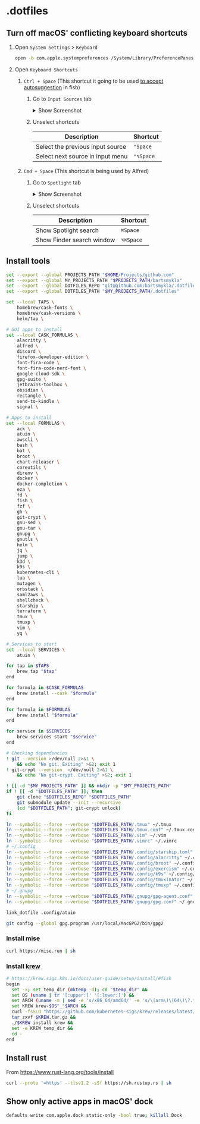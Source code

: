 # .dotfiles

## Turn off macOS' conflicting keyboard shortcuts

1. Open `System Settings` > `Keyboard`

   ```sh
   open -b com.apple.systempreferences /System/Library/PreferencePanes/Keyboard.prefPane
   ```

2. Open `Keyboard Shortcuts`

   1. `Ctrl + Space` (This shortcut it going to be used [to accept autosuggestion](https://github.com/bartsmykla/.dotfiles/blob/5a1fc97ea48b4e9419d602fe96752e8cc47b3855/.config/fish/functions/fish_user_key_bindings.fish#L4) in fish)

      1. Go to `Input Sources` tab

         <details>
             <summary>Show Screenshot</summary>
             <img src="https://github.com/bartsmykla/.dotfiles/assets/11655498/a8e5c5d0-80fb-47f1-a2cd-25b754c8edf4" alt="System Settings > Keybord > Keyboard Shortcuts > Input Sources" />
         </details>

      2. Unselect shortcuts
          
         | Description                      | Shortcut  |
         |----------------------------------|-----------|
         | Select the previous input source | `⌃Space`  |
         | Select next source in input menu | `⌃⌥Space` |

   2. `Cmd + Space` (This shortcut is being used by Alfred)

      1. Go to `Spotlight` tab

         <details>
             <summary>Show Screenshot</summary>
             <img src="https://github.com/bartsmykla/.dotfiles/assets/11655498/bfc0764d-f07a-48ee-aff2-365262bb6d8e" alt="System Settings > Keybord > Keyboard Shortcuts > Spotlight" />
         </details>

      2. Unselect shortcuts
          
         | Description               | Shortcut  |
         |---------------------------|-----------|
         | Show Spotlight search     | `⌘Space`  |
         | Show Finder search window | `⌥⌘Space` |

## Install tools

```sh
set --export --global PROJECTS_PATH "$HOME/Projects/github.com"
set --export --global MY_PROJECTS_PATH "$PROJECTS_PATH/bartsmykla"
set --export --global DOTFILES_REPO "git@github.com:bartsmykla/.dotfiles.git"
set --export --global DOTFILES_PATH "$MY_PROJECTS_PATH/.dotfiles"

set --local TAPS \
    homebrew/cask-fonts \
    homebrew/cask-versions \
    helm/tap \

# GUI apps to install
set --local CASK_FORMULAS \
    alacritty \
    alfred \
    discord \
    firefox-developer-edition \
    font-fira-code \
    font-fira-code-nerd-font \
    google-cloud-sdk \
    gpg-suite \
    jetbrains-toolbox \
    obsidian \
    rectangle \
    send-to-kindle \
    signal \

# Apps to install
set --local FORMULAS \
    ack \
    atuin \
    awscli \
    bash \
    bat \
    broot \
    chart-releaser \
    coreutils \
    direnv \
    docker \
    docker-completion \
    eza \
    fd \
    fish \
    fzf \
    gh \
    git-crypt \
    gnu-sed \
    gnu-tar \
    gnupg \
    gnutls \
    helm \
    jq \
    jump \
    k3d \
    k9s \
    kubernetes-cli \
    lua \
    mutagen \
    orbstack \
    saml2aws \
    shellcheck \
    starship \
    terraform \
    tmux \
    tmuxp \
    vim \
    yq \

# Services to start
set --local SERVICES \
    atuin \

for tap in $TAPS
    brew tap "$tap"
end

for formula in $CASK_FORMULAS
    brew install --cask "$formula"
end

for formula in $FORMULAS
    brew install "$formula"
end

for service in $SERVICES
    brew services start "$service"
end

# Checking dependencies
! git --version >/dev/null 2>&1 \
    && echo "No git. Exiting" >&2; exit 1
! git-crypt --version  >/dev/null 2>&1 \
    && echo "No git-crypt. Exiting" >&2; exit 1

! [[ -d "$MY_PROJECTS_PATH" ]] && mkdir -p "$MY_PROJECTS_PATH"
if ! [[ -d "$DOTFILES_PATH" ]]; then
    git clone "$DOTFILES_REPO" "$DOTFILES_PATH"
    git submodule update --init --recursive
    (cd "$DOTFILES_PATH"; git-crypt unlock)
fi

ln --symbolic --force --verbose "$DOTFILES_PATH/.tmux" ~/.tmux
ln --symbolic --force --verbose "$DOTFILES_PATH/.tmux.conf" ~/.tmux.conf
ln --symbolic --force --verbose "$DOTFILES_PATH/.vim" ~/.vim
ln --symbolic --force --verbose "$DOTFILES_PATH/.vimrc" ~/.vimrc
# ~/.config
ln --symbolic --force --verbose "$DOTFILES_PATH/.config/starship.toml" ~/.config/starship.toml
ln --symbolic --force --verbose "$DOTFILES_PATH/.config/alacritty" ~/.config/alacritty
ln --symbolic --force --verbose "$DOTFILES_PATH/.config/broot" ~/.config/broot
ln --symbolic --force --verbose "$DOTFILES_PATH/.config/exercism" ~/.config/exercism
ln --symbolic --force --verbose "$DOTFILES_PATH/.config/k9s" ~/.config/k9s
ln --symbolic --force --verbose "$DOTFILES_PATH/.config/tmuxinator" ~/.config/tmuxinator
ln --symbolic --force --verbose "$DOTFILES_PATH/.config/tmuxp" ~/.config/tmuxp
# ~/.gnupg
ln --symbolic --force --verbose "$DOTFILES_PATH/.gnupg/gpg-agent.conf" ~/.gnupg/gpg-agent.conf
ln --symbolic --force --verbose "$DOTFILES_PATH/.gnupg/gpg.conf" ~/.gnupg/gpg.conf

link_dotfile .config/atuin

git config --global gpg.program /usr/local/MacGPG2/bin/gpg2
```

### Install mise

```sh
curl https://mise.run | sh
```

### Install [krew](https://krew.sigs.k8s.io)

```sh
# https://krew.sigs.k8s.io/docs/user-guide/setup/install/#fish
begin
  set -x; set temp_dir (mktemp -d); cd "$temp_dir" &&
  set OS (uname | tr '[:upper:]' '[:lower:]') &&
  set ARCH (uname -m | sed -e 's/x86_64/amd64/' -e 's/\(arm\)\(64\)\?.*/\1\2/' -e 's/aarch64$/arm64/') &&
  set KREW krew-$OS"_"$ARCH &&
  curl -fsSLO "https://github.com/kubernetes-sigs/krew/releases/latest/download/$KREW.tar.gz" &&
  tar zxvf $KREW.tar.gz &&
  ./$KREW install krew &&
  set -e KREW temp_dir &&
  cd -
end
```

## Install rust

From https://www.rust-lang.org/tools/install

```sh
curl --proto '=https' --tlsv1.2 -sSf https://sh.rustup.rs | sh
```

## Show only active apps in macOS' dock

```sh
defaults write com.apple.dock static-only -bool true; killall Dock
```
